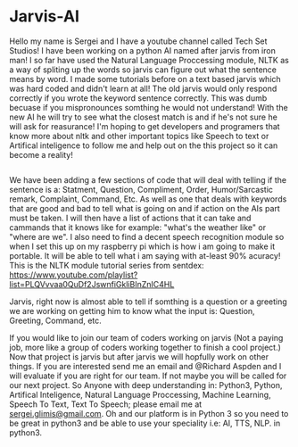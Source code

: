 # Jarvis-AI
Hello my name is Sergei and I have a youtube channel called Tech Set Studios! I have been working on a python AI named after jarvis from iron man! I so far have used the Natural Language Proccessing module, NLTK as a way of spliting up the words so jarvis can figure out what the sentence means by word. I made some tutorials before on a text based jarvis which was hard coded and didn't learn at all! The old jarvis would only respond correctly if you wrote the keyword sentence correctly. This was dumb becuase if you mispronounces somthing he would not understand! With the new AI he will try to see what the closest match is and if he's not sure he will ask for reasurance! I'm hoping to get developers and programers that know more about nltk and other important topics like Speech to text or Artifical inteligence to follow me and help out on the this project so it can become a reality!





<img src="https://github.com/techsetonyoutube/Jarvis-AI/blob/master/Jarvis%20Desktop%20backround.jpg" alt=""/>



We have been adding a few sections of code that will deal with telling if the sentence is a: Statment, Question, Compliment, Order, Humor/Sarcastic remark, Complaint, Command, Etc. As well as one that deals with keywords that are good and bad to tell what is going on and if action on the AIs part must be taken. I will then have a list of actions that it can take and cammands that it knows like for example: "what's the weather like" or "where are we". I also need to find a decent speech recognition module so when I set this up on my raspberry pi which is how i am going to make it portable. It will be able to tell what i am saying with at-least 90% acuracy! This is the NLTK module tutorial series from sentdex: https://www.youtube.com/playlist?list=PLQVvvaa0QuDf2JswnfiGkliBInZnIC4HL

Jarvis, right now is almost able to tell if somthing is a question or a greeting we are working on getting him to know what the input is: Question, Greeting, Command, etc. 

If you would like to join our team of coders working on jarvis (Not a paying job, more like a group of coders working together to finish a cool project.) Now that project is jarvis but after jarvis we will hopfully work on other things. If you are interested send me an email and @Richard Aspden and I will evaluate if you are right for our team. If not maybe you will be called for our next project. So Anyone with deep understanding in: Python3, Python, Artifical Inteligence, Natural Language Proccessing, Machine Learning, Speech To Text, Text To Speech; please email me at sergei.glimis@gmail.com. Oh and our platform is in Python 3 so you need to be great in python3 and be able to use your speciality i.e: AI, TTS, NLP. in python3.
